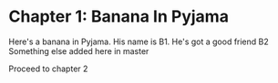 # Chapter 1: Banana In Pyjama

Here's a banana in Pyjama. His name is B1. He's got a good friend B2
Something else added here in master

Proceed to chapter 2
